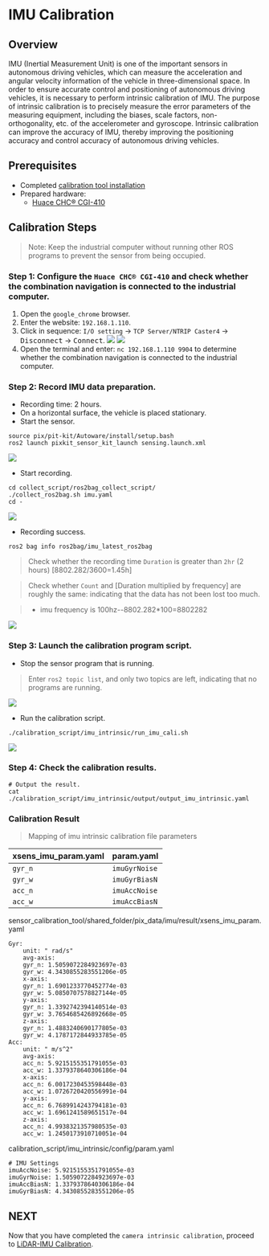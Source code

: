 # IMU Calibration

## Overview

IMU (Inertial Measurement Unit) is one of the important sensors in autonomous driving vehicles, which can measure the acceleration and angular velocity information of the vehicle in three-dimensional space. In order to ensure accurate control and positioning of autonomous driving vehicles, it is necessary to perform intrinsic calibration of IMU. The purpose of intrinsic calibration is to precisely measure the error parameters of the measuring equipment, including the biases, scale factors, non-orthogonality, etc. of the accelerometer and gyroscope. Intrinsic calibration can improve the accuracy of IMU, thereby improving the positioning accuracy and control accuracy of autonomous driving vehicles.

## Prerequisites
- Completed [calibration tool installation](./%E6%A0%87%E5%AE%9A%E5%B7%A5%E5%85%B7%E5%AE%89%E8%A3%85.md)
- Prepared hardware:
    - [Huace CHC® CGI-410](https://www.huace.cn/product/product_show/467)

## Calibration Steps
> Note: Keep the industrial computer without running other ROS programs to prevent the sensor from being occupied.

### Step 1: Configure the `Huace CHC® CGI-410` and check whether the combination navigation is connected to the industrial computer.
1. Open the `google_chrome` browser.
2. Enter the website: `192.168.1.110`.
3. Click in sequence: `I/O setting` -> `TCP Server/NTRIP Caster4` -> <kbd>Disconnect</kbd> -> <kbd>Connect</kbd>.
![](./image/IMU_calibration/configuration_CGI410_02.gif)
![](./image/IMU_calibration/configuration_CGI410_03.jpg)
4. Open the terminal and enter: `nc 192.168.1.110 9904` to determine whether the combination navigation is connected to the industrial computer.

### Step 2: Record IMU data preparation.
- Recording time: 2 hours.
- On a horizontal surface, the vehicle is placed stationary.
- Start the sensor.

```shell
source pix/pit-kit/Autoware/install/setup.bash
ros2 launch pixkit_sensor_kit_launch sensing.launch.xml
```
![](./image/IMU_calibration/start_sensing.gif)

- Start recording.
```shell
cd collect_script/ros2bag_collect_script/
./collect_ros2bag.sh imu.yaml
cd -
```
![](./image/IMU_calibration/start_collect.gif)

- Recording success.
```
ros2 bag info ros2bag/imu_latest_ros2bag
```
> Check whether the recording time `Duration` is greater than `2hr` (2 hours) [8802.282/3600=1.45h]

> Check whether `Count` and [Duration multiplied by frequency] are roughly the same: indicating that the data has not been lost too much.

> - imu frequency is 100hz--8802.282*100=8802282

![](./image/IMU_calibration/check_ros2bag.jpg)

### Step 3: Launch the calibration program script.
- Stop the sensor program that is running.
> Enter `ros2 topic list`, and only two topics are left, indicating that no programs are running.

![](./image/rosnode_skip.jpg)

- Run the calibration script.

```shell
./calibration_script/imu_intrinsic/run_imu_cali.sh
```
![](./image/IMU_calibration/imu_cali.gif)

### Step 4: Check the calibration results.
```shell
# Output the result.
cat ./calibration_script/imu_intrinsic/output/output_imu_intrinsic.yaml
```

### Calibration Result
> Mapping of imu intrinsic calibration file parameters

| xsens_imu_param.yaml | param.yaml |
| ---- | ---- |
| `gyr_n` | `imuGyrNoise` |
| `gyr_w` | `imuGyrBiasN` |
| `acc_n` | `imuAccNoise` |
| `acc_w` | `imuAccBiasN` |


sensor_calibration_tool/shared_folder/pix_data/imu/result/xsens_imu_param.yaml
```
Gyr:
    unit: " rad/s"
    avg-axis:
    gyr_n: 1.5059072284923697e-03
    gyr_w: 4.3430855283551206e-05
    x-axis:
    gyr_n: 1.6901233770452774e-03
    gyr_w: 5.0850707578827144e-05
    y-axis:
    gyr_n: 1.3392742394140514e-03
    gyr_w: 3.7654685426892668e-05
    z-axis:
    gyr_n: 1.4883240690177805e-03
    gyr_w: 4.1787172844933785e-05
Acc:
    unit: " m/s^2"
    avg-axis:
    acc_n: 5.9215155351791055e-03
    acc_w: 1.3379378640306186e-04
    x-axis:
    acc_n: 6.0017230453598448e-03
    acc_w: 1.0726720420556991e-04
    y-axis:
    acc_n: 6.7689914243794181e-03
    acc_w: 1.6961241589651517e-04
    z-axis:
    acc_n: 4.9938321357980535e-03
    acc_w: 1.2450173910710051e-04
```

calibration_script/imu_intrinsic/config/param.yaml
```
# IMU Settings
imuAccNoise: 5.9215155351791055e-03
imuGyrNoise: 1.5059072284923697e-03
imuAccBiasN: 1.3379378640306186e-04
imuGyrBiasN: 4.3430855283551206e-05
```


## NEXT
Now that you have completed the `camera intrinsic calibration`, proceed to [LiDAR-IMU Calibration](./LiDAR-IMU-calibration.md).